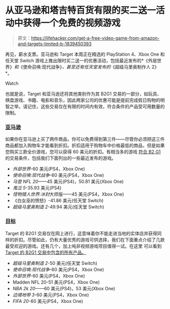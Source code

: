 # 从亚马逊和塔吉特百货有限的买二送一活动中获得一个免费的视频游戏

> 原文：<https://lifehacker.com/get-a-free-video-game-from-amazon-and-targets-limited-b-1839450393>

再见，薪水支票。亚马逊和 Target 本周正在精选的 PlayStation 4、Xbox One 和任天堂 Switch 游戏上推出限时买二送一的优惠活动，包括最近发布的*《外层世界》*和*《使命召唤:现代战争》*，甚至还有任天堂发布的*《超级马里奥制作人 2》*。

Watch

也就是说，Target 和亚马逊还将其他类别作为其 B2G1 交易的一部分，如玩具、棋盘游戏、书籍、电影和音乐，因此两家公司的优惠可能是提前完成假日购物的明智之举。请记住，这些交易仅在有限的时间内有效，符合条件的产品受可用数量的限制。

### [亚马逊](https://www.amazon.com/gp/promotion/A2RHPX7JEL08R9?asc_campaign=InlineText&asc_refurl=https://lifehacker.com/get-a-free-video-game-from-amazon-and-targets-limited-b-1839450393&asc_source=&tag=kinjalifehackerlink-20)

如果你在亚马逊上买了两件商品，你可以免费得到第三件——尽管你必须把这三件商品都加入购物车才能看到折扣。折扣适用于购物车中价格最低的商品，但是如果您购买三款全价游戏，您可以获得 60 美元的折扣。有相当多的游戏 [符合 B2 G1](https://www.amazon.com/gp/promotion/A2RHPX7JEL08R9?asc_campaign=InlineText&asc_refurl=https://lifehacker.com/get-a-free-video-game-from-amazon-and-targets-limited-b-1839450393&asc_source=&tag=kinjalifehackerlink-20)的交易条件，包括我们下面列出的一些最近发布的游戏。

*   *外部世界*-60 美元(PS4，Xbox One)
*   *使命召唤:现代战争*-60 美元(PS4，Xbox One)
*   *马登 NFL 20*——45 美元(PS4)，50.81 美元(Xbox One)
*   *鬼泣 5*-35.93 美元(PS4)
*   *怪物猎人世界:冰封*大师版——45 美元(PS4，Xbox One)
*   《白女巫的愤怒》-41.86 美元(任天堂 Switch)
*   *超级马里奥制造 2*-49.94 美元(任天堂 Switch)

### [目标](https://www.target.com/c/buy-2-get-1-free-mix-match/-/N-93tfb?)

Target 的 B2G1 交易仅在网上进行，这意味着你不能走进当地的实体店并获得同样的折扣。尽管如此，仍有大量优秀的游戏可供选择，我们在下面重点介绍了几款最受欢迎的游戏。还有几个，加上吨非视频游戏项目值得一试。在这里 可以看到[Target 的 B2G1 交易中包含的所有产品。](https://www.target.com/c/buy-2-get-1-free-mix-match/-/N-93tfb?)

*   *超级马里奥制造 2*-50 美元(任天堂 Switch)
*   *使命召唤:现代战争*-60 美元(PS4，Xbox One)
*   *外部世界*-60 美元(PS4，Xbox One)
*   Madden NFL 20-51 美元(PS4，Xbox One)
*   *NBA 2k 20*——60 美元(PS4)，53 美元(Xbox One)
*   *边境地带 3*-60 美元(PS4，Xbox One)
*   *FIFA 20*-60 美元(PS4，Xbox One)